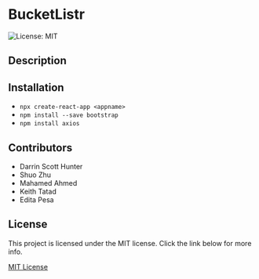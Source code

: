 # BucketListr
![License: MIT](https://img.shields.io/badge/License-MIT-yellow.svg)

## Description

## Installation
- `npx create-react-app <appname>`
- `npm install --save bootstrap`
- `npm install axios`

## Contributors
- Darrin Scott Hunter
- Shuo Zhu
- Mahamed Ahmed
- Keith Tatad
- Edita Pesa

## License
This project is licensed under the MIT license. Click the link below for more info.

[MIT License](https://opensource.org/licenses/MIT)
